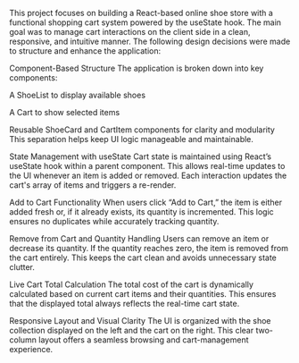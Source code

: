 This project focuses on building a React-based online shoe store with a functional shopping cart system powered by the useState hook. The main goal was to manage cart interactions on the client side in a clean, responsive, and intuitive manner. The following design decisions were made to structure and enhance the application:

Component-Based Structure
The application is broken down into key components:

A ShoeList to display available shoes

A Cart to show selected items

Reusable ShoeCard and CartItem components for clarity and modularity
This separation helps keep UI logic manageable and maintainable.

State Management with useState
Cart state is maintained using React’s useState hook within a parent component. This allows real-time updates to the UI whenever an item is added or removed. Each interaction updates the cart's array of items and triggers a re-render.

Add to Cart Functionality
When users click “Add to Cart,” the item is either added fresh or, if it already exists, its quantity is incremented. This logic ensures no duplicates while accurately tracking quantity.

Remove from Cart and Quantity Handling
Users can remove an item or decrease its quantity. If the quantity reaches zero, the item is removed from the cart entirely. This keeps the cart clean and avoids unnecessary state clutter.

Live Cart Total Calculation
The total cost of the cart is dynamically calculated based on current cart items and their quantities. This ensures that the displayed total always reflects the real-time cart state.

Responsive Layout and Visual Clarity
The UI is organized with the shoe collection displayed on the left and the cart on the right. This clear two-column layout offers a seamless browsing and cart-management experience.
